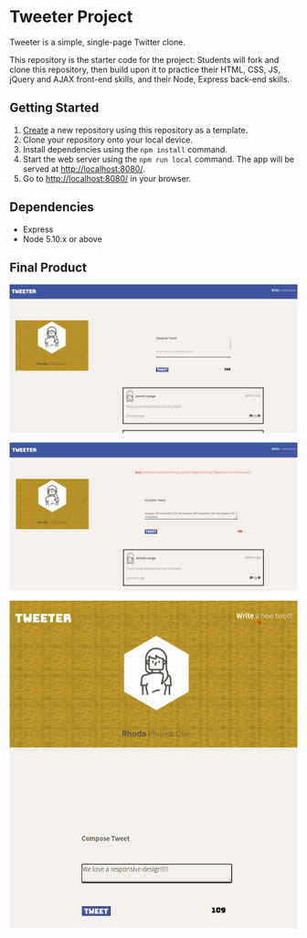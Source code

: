 # Tweeter Project

Tweeter is a simple, single-page Twitter clone.

This repository is the starter code for the project: Students will fork and clone this repository, then build upon it to practice their HTML, CSS, JS, jQuery and AJAX front-end skills, and their Node, Express back-end skills.

## Getting Started

1. [Create](https://docs.github.com/en/repositories/creating-and-managing-repositories/creating-a-repository-from-a-template) a new repository using this repository as a template.
2. Clone your repository onto your local device.
3. Install dependencies using the `npm install` command.
3. Start the web server using the `npm run local` command. The app will be served at <http://localhost:8080/>.
4. Go to <http://localhost:8080/> in your browser.

## Dependencies

- Express
- Node 5.10.x or above

## Final Product

!["Screenshot of newly submitted tweet"](https://github.com/rphillipsosei/tweeter/blob/master/public/images/for-readme/new-tweet.png)

!["Screenshot of error messages if tweet exceeds 140 characters"](https://github.com/rphillipsosei/tweeter/blob/master/public/images/for-readme/failed-tweet.png)

!["Screenshot of Tweeter site adapted for mobile devices"](https://github.com/rphillipsosei/tweeter/blob/master/public/images/for-readme/responsive-design.png)
